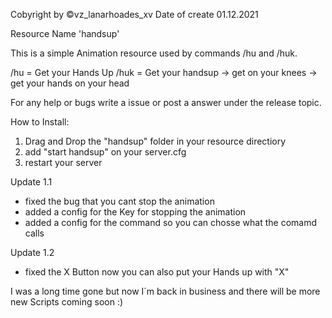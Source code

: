 Cobyright by ©vz_lanarhoades_xv
Date of create 01.12.2021

Resource Name 'handsup'

This is a simple Animation resource used by commands /hu and /huk.

/hu = Get your Hands Up
/huk = Get your handsup -> get on your knees -> get your hands on your head

For any help or bugs write a issue or post a answer under the release topic.

How to Install:
1. Drag and Drop the "handsup" folder in your resource directiory
2. add "start handsup" on your server.cfg
3. restart your server


Update 1.1
- fixed the bug that you cant stop the animation
- added a config for the Key for stopping the animation
- added a config for the command so you can chosse what the comamd calls

Update 1.2
- fixed the X Button now you can also put your Hands up with "X"

I was a long time gone but now I´m back in business and there will be more new Scripts coming soon :)

